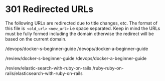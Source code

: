 # 301 Redirected URLs

The following URLs are redirected due to title changes, etc.  The format of this file is` <old_url>` `<new_url>` i.e space separated.  Keep in mind the URLs must be fully formed including the domain otherwise the redirect will be based on the current domain.

/devops/docker-s-beginner-guide /devops/docker-a-beginner-guide

/review/docker-s-beginner-guide /devops/docker-a-beginner-guide

/review/elastic-search-with-ruby-on-rails /ruby-ruby-on-rails/elasticsearch-with-ruby-on-rails
